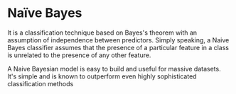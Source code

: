 # Naïve Bayes

It is a classification technique based on Bayes's theorem with an assumption of independence between predictors. Simply speaking, a Naive Bayes classifier assumes that the presence of a particular feature in a class is unrelated to the presence of any other feature.

A Naive Bayesian model is easy to build and useful for massive datasets. It's simple and is known to outperform even highly sophisticated classification methods

